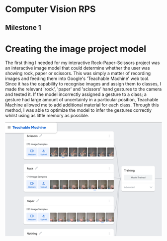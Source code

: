 # Computer Vision RPS
## Milestone 1
# Creating the image project model
The first thing I needed for my interactive Rock-Paper-Scissors project was an interactive image model that could determine whether the user was showing rock, paper or scissors.
This was simply a matter of recording images and feeding them into Google's 'Teachable Machine' web tool. Since it has the capability to recognise images and assign them to classes, I made the relevant 'rock', 'paper' and 'scissors' hand gestures to the camera and tested it. If the model incorrectly assigned a gesture to a class; a gesture had large amount of uncertainty in a particular position, Teachable Machine allowed me to add additional material for each class. Through this method, I was able to optimize the model to infer the gestures correctly whilst using as little memory as possible.

![Alt text](image.png)
